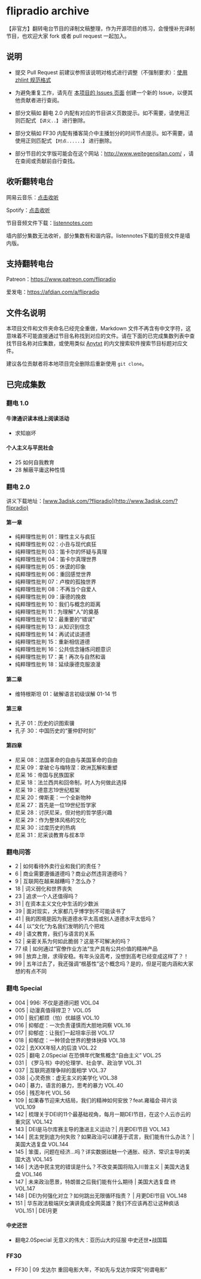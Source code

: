 # flipradio archive
【非官方】翻转电台节目的译制文稿整理，作为开源项目的练习，会慢慢补充译制节目，也欢迎大家 fork 或者 pull request 一起加入。

## 说明

- 提交 Pull Request 前建议参照该说明对格式进行调整（不强制要求）：[使用 zhlint 规范格式](https://github.com/salvatore-w/flipradio.archive/wiki/%E4%BD%BF%E7%94%A8-zhlint-%E8%A7%84%E8%8C%83%E6%A0%BC%E5%BC%8F)

- 为避免重复工作，请先在 [本项目的 Issues 页面](https://github.com/salvatore-w/flipradio.archive/issues) 创建一个新的 Issue，以便其他贡献者进行查阅。

- 部分文稿如 翻电 2.0 内配有对应的节目讲义页数提示。如不需要，请使用正则匹配式 `【讲义..】` 进行删除。

- 部分文稿如 FF30 内配有播客简介中主播划分的时间节点提示。如不需要，请使用正则匹配式 `【时点......】` 进行删除。

- 部分节目的文字版可能会在这个网站：http://www.weitegensitan.com/ ，请在查阅或贡献前自行查找。

## 收听翻转电台

网易云音乐：[点击收听](https://music.163.com/#/djradio?id=349379092)

Spotify：[点击收听](https://open.spotify.com/show/6O2YwvuGpP2y17SpC8MM5s?si=8vmizJG5TiiyGp777xxftg)

节目音频文件下载：[listennotes.com](https://lnns.co/VwTjSmZoMKk)

墙内部分集数无法收听，部分集数有和谐内容。listennotes下载的音频文件是墙内版。

## 支持翻转电台

Patreon：https://www.patreon.com/flipradio

爱发电：https://afdian.com/a/flipradio

## 文件名说明

本项目文件和文件夹命名已经完全重做，Markdown 文件不再含有中文字符，这意味着不可能直接通过节目名称找到对应的文件。请在下面的已完成集数列表中查找节目名称对应集数，或使用类似 [Anytxt](https://anytxt.net/) 的内文搜索软件搜索节目标题对应文件。

建议各位贡献者将本地项目完全删除后重新使用 `git clone`。

## 已完成集数

### 翻电 1.0

#### 牛津通识读本线上阅读活动

- 求知崩坏

#### 个人主义与平民社会

- 25 如何自我教育
- 28 解蔽平庸这种性情

### 翻电 2.0

讲义下载地址：[www.3adisk.com/?flipradio](http://www.3adisk.com/?flipradio)

#### 第一章

- 纯粹理性批判 01：理性主义与疯狂
- 纯粹理性批判 02：小丑与现代疯狂
- 纯粹理性批判 03：笛卡尔的怀疑与真理
- 纯粹理性批判 04：笛卡尔真理世界
- 纯粹理性批判 05：休谟的印象
- 纯粹理性批判 06：重回感觉世界
- 纯粹理性批判 07：卢梭的孤独世界
- 纯粹理性批判 08：不再当个自爱人
- 纯粹理性批判 09：康德的挽救
- 纯粹理性批判 10：我们与概念的距离
- 纯粹理性批判 11：为理解“人”的奠基
- 纯粹理性批判 12：最重要的“错误”
- 纯粹理性批判 13：从知识到信念
- 纯粹理性批判 14：再试试谈道德
- 纯粹理性批判 15：重新相信道德
- 纯粹理性批判 16：公共信念锤炼问题意识
- 纯粹理性批判 17：美！再次与自然和谐
- 纯粹理性批判 18：延续康德克服浪漫

#### 第二章

- 维特根斯坦 01：破解语言初级误解 01-14 节

#### 第三章

- 孔子 01：历史的识图索骥
- 孔子 30：中国历史的“董仲舒时刻”

#### 第四章

- 尼采 08：法国革命的自由与美国革命的自由
- 尼采 09：拿破仑与梅特涅：欧洲瓦解和重塑
- 尼采 16：帝国与民族国家
- 尼采 18：法兰西共和回帝制，时人为何做此选择
- 尼采 19：德意志19世纪框架
- 尼采 20：俾斯麦：一个全新物种
- 尼采 27：首先是一位19世纪哲学家
- 尼采 28：讨厌尼采，但对他的哲学感兴趣
- 尼采 29：作为整体风格的文化
- 尼采 30：过度历史的热病
- 尼采 31：尼采谈教育与叔本华

### 翻电问答

- 2 | 如何看待外卖行业和我们的责任？
- 6 | 商业需要遵循道德吗？商业必然违背道德吗？
- 9 | 互联网在越来越糟吗？怎么办？
- 18 | 词义弱化和世界丧失
- 23 | 追求一个人还值得吗？
- 31 | 在资本主义文化中生活的少数派
- 39 | 面对现实，大家都几乎博学到不可能读书了
- 41 | 我的困境是因为我道德水平太高或别人道德水平太低吗？
- 44 | 以“文化”为名我们发明的几个把戏
- 49 | 语文教育，我们与语言的关系
- 52 | 亲密关系为何如此脆弱？这是不可解决的吗？
- 77 续 | 如何通过“官僚作业方法”生产具有公共价值的精神产品
- 98 | 放弃上限，求得安稳。有年头没高考，没想到高考已经变成这样了？！
- 99 | 五年过去了，我还强调“根基性”这个概念吗？是的，但是可能内涵和大家想的有点不同

### 翻电 Special

- 004 | 996: 不仅是道德问题 VOL.04
- 005 | 动漫真值得捍卫？ VOL.05
- 010 | 我们都烦（怕）优越感 VOL.10
- 016 | 抑郁症：一次负责谨慎而大胆地洞察 VOL.16
- 017 | 抑郁症：让我们一起坦率示弱 VOL.17
- 018 | 抑郁症：一种领会世界的整体抉择 VOL.18
- 022 | 去XXX年轻人的后浪 VOL.22
- 025 | 翻电 2.0Special 在恐惧年代聚焦概念“自由主义” VOL.25
- 031 | 《罗马书》中的伦理学、社会学、政治学 VOL.31
- 037 | 互联网道理争辩的面相学 VOL.37
- 038 | 心灵奇旅：虚无主义的美学化 VOL.38
- 040 | 暴力，语言的暴力，思考的暴力 VOL.40
- 056 | 残忍年代 VOL.56
- 109 | 如果春节迎来大结局，我们的精神如何安放？feat.雍福会·碎片谈 VOL.109
- 142 | 梳理关于DEI的11个最基础视角，每月一期DEI节目，在这个人云亦云的重灾区 VOL.142
- 143 | DEI是马尔库赛主导的激进主义运动？| 月更DEI节目 VOL.143
- 144 | 民主党到底为何失败？如果政治可以建基于谎言，我们能有什么办法？ | 美国大选复盘 VOL.144
- 145 | 笨蛋，问题在经济...吗？详实数据祛魅一个通胀、经济、常识主导的美国大选 VOL.145
- 146 | 大选中民主党的错误是什么？不改变美国将陷入川普主义 | 美国大选复盘 VOL.146
- 147 | 未来政治愿景，特朗普之后我们能有什么期待 | 美国大选复盘 终 VOL.147
- 148 | DEI为何强化对立？如何跳出无限循环指责？ | 月更DEI节目 VOL.148
- 151 | 华东政法极端厌女演讲竟成全网英雄？我们不应该再忍让这种疯话 VOL.151 | DEI月更

#### 中史还世

- 翻电2.0Special 无意义的伟大：亚历山大的征服 中史还世•战国篇

### FF30

- FF30 | 09 戈达尔 重回电影大年，不如先与戈达尔探究“何谓电影”